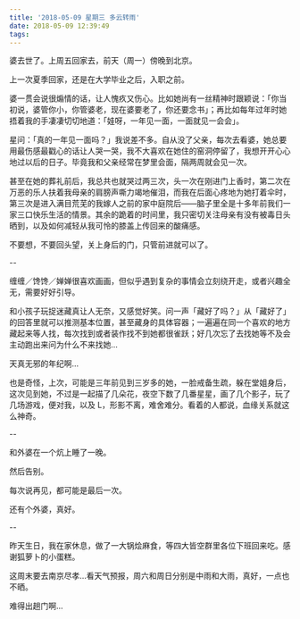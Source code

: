 ```yaml
---
title: '2018-05-09 星期三 多云转雨'
date: 2018-05-09 12:39:49
tags:
---
```


婆去世了。上周五回家去，前天（周一）傍晚到北京。

上一次夏季回家，还是在大学毕业之后，入职之前。

婆一贯会说很煽情的话，让人愧疚又伤心。比如她尚有一丝精神时跟颖说：「你当初说，婆管你小，你管婆老，现在婆要老了，你还要念书」；再比如每年过年时她捂着我的手凄凄切切地道：「娃呀，一年见一面，一面就见一会会」。

星问：「真的一年见一面吗？」我说差不多。自从没了父亲，每次去看婆，她总要用最伤感最戳心的话让人哭一哭，我不大喜欢在她住的窑洞停留了，我想开开心心地过以后的日子。毕竟我和父亲经常在梦里会面，隔两周就会见一次。

甚至在她的葬礼前后，我总共也就哭过两三次，头一次在刚进门上香时，第二次在万恶的乐人扶着我母亲的肩膀声嘶力竭地催泪，而我在后面心疼地为她打着伞时，第三次是进入满目荒芜的我嫁人之前的家中庭院后——脑子里全是十多年前我们一家三口快乐生活的情景。其余的跪着的时间里，我只密切关注母亲有没有被毒日头晒到，以及如何减轻从我可怜的膝盖上传回来的酸痛感。

不要想，不要回头望，关上身后的门，只管前进就可以了。

--

缠缠／馋馋／婵婵很喜欢画画，但似乎遇到复杂的事情会立刻绕开走，或者兴趣全无，需要好好引导。

和小孩子玩捉迷藏真让人无奈，又感觉好笑。问一声「藏好了吗？」从「藏好了」的回答里就可以推测基本位置，甚至藏身的具体容器；一遍遍在同一个喜欢的地方藏起来等人找，每次找到或者装作找不到她都很雀跃；好几次忘了去找她等不及会主动跑出来问为什么不来找她...

天真无邪的年纪啊...

也是奇怪，上次，可能是三年前见到三岁多的她，一脸戒备生疏，躲在堂姐身后，这次见到她，不过是一起描了几朵花，夜空下数了几番星星，画了几个影子，玩了几场游戏，便对我，以及 L，形影不离，难舍难分。看着的人都说，血缘关系就这么神奇。

--

和外婆在一个炕上睡了一晚。

然后告别。

每次说再见，都可能是最后一次。

还有个外婆，真好。

--

昨天生日，我在家休息，做了一大锅烩麻食，等四大皆空群里各位下班回来吃。感谢狐萝卜的小蛋糕。

这周末要去南京尽孝...看天气预报，周六和周日分别是中雨和大雨，真好，一点也不晒。

难得出趟门啊...
